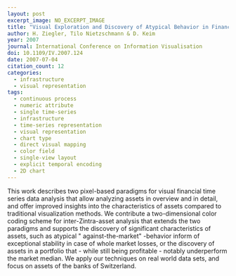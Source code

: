 ```yaml
---
layout: post
excerpt_image: NO_EXCERPT_IMAGE
title: "Visual Exploration and Discovery of Atypical Behavior in Financial Time Series Data using Two-Dimensional Colormaps"
author: H. Ziegler, Tilo Nietzschmann & D. Keim
year: 2007
journal: International Conference on Information Visualisation
doi: 10.1109/IV.2007.124
date: 2007-07-04
citation_count: 12
categories:
  - infrastructure
  - visual representation
tags:
  - continuous process
  - numeric attribute
  - single time-series
  - infrastructure
  - time-series representation
  - visual representation
  - chart type
  - direct visual mapping
  - color field
  - single-view layout
  - explicit temporal encoding
  - 2D chart
---
```

This work describes two pixel-based paradigms for visual financial time series data analysis that allow analyzing assets in overview and in detail, and offer improved insights into the characteristics of assets compared to traditional visualization methods. We contribute a two-dimensional color coding scheme for inter-Zintra-asset analysis that extends the two paradigms and supports the discovery of significant characteristics of assets, such as atypical " against-the-market" -behavior inform of exceptional stability in case of whole market losses, or the discovery of assets in a portfolio that - while still being profitable - notably underperform the market median. We apply our techniques on real world data sets, and focus on assets of the banks of Switzerland.
